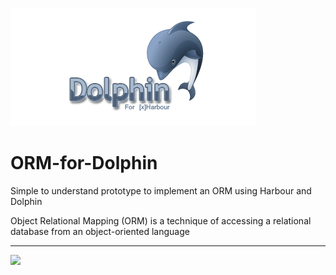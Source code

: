 [![](https://github.com/FiveTechSoft/ORM-for-Dolphin/blob/master/images/Dolphin.png)](http://tdolphin.blogspot.com/ "Class TDolphin")

# ORM-for-Dolphin
Simple to understand prototype to implement an ORM using Harbour and Dolphin

Object Relational Mapping (ORM) is a technique of accessing a relational database from an object-oriented language

***
[![](https://bitbucket.org/fivetech/screenshots/downloads/harbour.jpg)](https://harbour.github.io "The Harbour Project")
